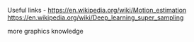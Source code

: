 
Useful links - 
https://en.wikipedia.org/wiki/Motion_estimation
https://en.wikipedia.org/wiki/Deep_learning_super_sampling

more graphics knowledge

